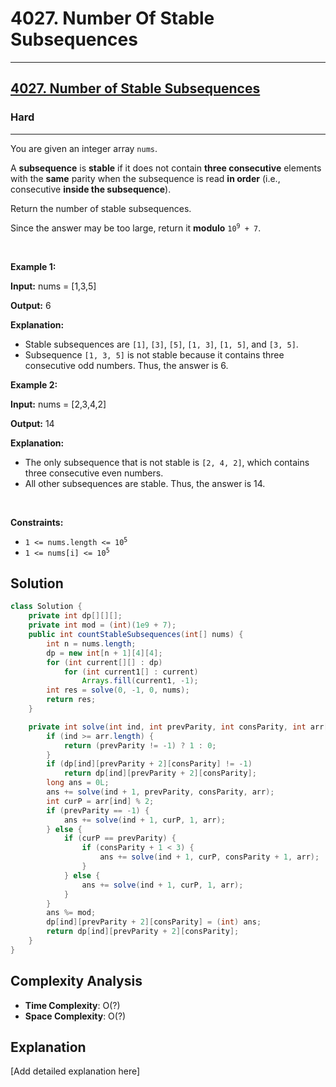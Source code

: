 # 4027. Number Of Stable Subsequences


---

<h2><a href="https://leetcode.com/problems/number-of-stable-subsequences">4027. Number of Stable Subsequences</a></h2><h3>Hard</h3><hr><p>You are given an integer array <code>nums</code>.</p>

<p>A <strong><span data-keyword="subsequence-array-nonempty">subsequence</span></strong> is <strong>stable</strong> if it does not contain <strong>three consecutive</strong> elements with the <strong>same</strong> parity when the subsequence is read <strong>in order</strong> (i.e., consecutive <strong>inside the subsequence</strong>).</p>

<p>Return the number of stable subsequences.</p>

<p>Since the answer may be too large, return it <strong>modulo</strong> <code>10<sup>9</sup> + 7</code>.</p>

<p>&nbsp;</p>
<p><strong class="example">Example 1:</strong></p>

<div class="example-block">
<p><strong>Input:</strong> <span class="example-io">nums = [1,3,5]</span></p>

<p><strong>Output:</strong> <span class="example-io">6</span></p>

<p><strong>Explanation:</strong></p>

<ul>
	<li>Stable subsequences are <code>[1]</code>, <code>[3]</code>, <code>[5]</code>, <code>[1, 3]</code>, <code>[1, 5]</code>, and <code>[3, 5]</code>.</li>
	<li>Subsequence <code>[1, 3, 5]</code> is not stable because it contains three consecutive odd numbers. Thus, the answer is 6.</li>
</ul>
</div>

<p><strong class="example">Example 2:</strong></p>

<div class="example-block">
<p><strong>Input:</strong> <span class="example-io">nums = </span>[2,3,4,2]</p>

<p><strong>Output:</strong> <span class="example-io">14</span></p>

<p><strong>Explanation:</strong></p>

<ul>
	<li>The only subsequence that is not stable is <code>[2, 4, 2]</code>, which contains three consecutive even numbers.</li>
	<li>All other subsequences are stable. Thus, the answer is 14.</li>
</ul>
</div>

<p>&nbsp;</p>
<p><strong>Constraints:</strong></p>

<ul>
	<li><code>1 &lt;= nums.length &lt;= 10<sup>5</sup></code></li>
	<li><code>1 &lt;= nums[i] &lt;= 10<sup>​​​​​​​5</sup></code></li>
</ul>


## Solution

```java
class Solution {
    private int dp[][][];
    private int mod = (int)(1e9 + 7);
    public int countStableSubsequences(int[] nums) {
        int n = nums.length;
        dp = new int[n + 1][4][4];
        for (int current[][] : dp)
            for (int current1[] : current)
                Arrays.fill(current1, -1);
        int res = solve(0, -1, 0, nums);
        return res;
    }

    private int solve(int ind, int prevParity, int consParity, int arr[]) {
        if (ind >= arr.length) {
            return (prevParity != -1) ? 1 : 0;
        }
        if (dp[ind][prevParity + 2][consParity] != -1)
            return dp[ind][prevParity + 2][consParity];
        long ans = 0L;
        ans += solve(ind + 1, prevParity, consParity, arr);
        int curP = arr[ind] % 2;
        if (prevParity == -1) {
            ans += solve(ind + 1, curP, 1, arr);
        } else {
            if (curP == prevParity) {
                if (consParity + 1 < 3) {
                    ans += solve(ind + 1, curP, consParity + 1, arr);
                }
            } else {
                ans += solve(ind + 1, curP, 1, arr);
            }
        }
        ans %= mod;
        dp[ind][prevParity + 2][consParity] = (int) ans;
        return dp[ind][prevParity + 2][consParity];
    }
}

```

## Complexity Analysis

- **Time Complexity**: O(?)
- **Space Complexity**: O(?)

## Explanation

[Add detailed explanation here]

